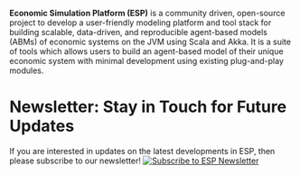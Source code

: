 
**Economic Simulation Platform (ESP)** is a community driven, open-source project to develop a user-friendly
modeling platform and tool stack for building scalable, data-driven, and reproducible agent-based models (ABMs) of economic systems on the JVM using Scala and Akka. It is a suite of tools which allows users to build an agent-based
model of their unique economic system with minimal development using existing plug-and-play modules.

# Newsletter: Stay in Touch for Future Updates

If you are interested in updates on the latest developments in ESP, then please subscribe to our newsletter!
[![Subscribe to ESP Newsletter](https://phlow.github.io/static/tinyletter_subscribe_button.png)](https://tinyletter.com/economicsimulationplatorm)
